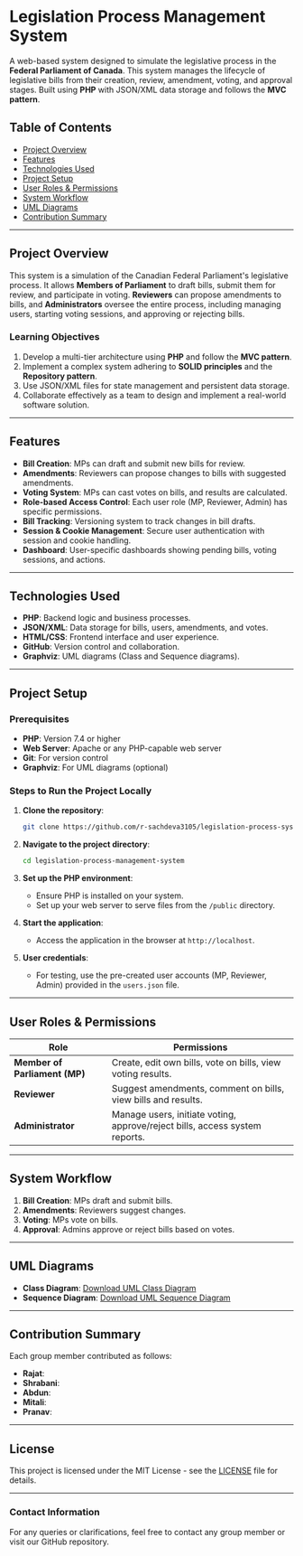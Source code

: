 # Legislation Process Management System

A web-based system designed to simulate the legislative process in the **Federal Parliament of Canada**. This system manages the lifecycle of legislative bills from their creation, review, amendment, voting, and approval stages. Built using **PHP** with JSON/XML data storage and follows the **MVC pattern**.

## Table of Contents

- [Project Overview](#project-overview)
- [Features](#features)
- [Technologies Used](#technologies-used)
- [Project Setup](#project-setup)
- [User Roles & Permissions](#user-roles--permissions)
- [System Workflow](#system-workflow)
- [UML Diagrams](#uml-diagrams)
- [Contribution Summary](#contribution-summary)

---

## Project Overview

This system is a simulation of the Canadian Federal Parliament's legislative process. It allows **Members of Parliament** to draft bills, submit them for review, and participate in voting. **Reviewers** can propose amendments to bills, and **Administrators** oversee the entire process, including managing users, starting voting sessions, and approving or rejecting bills.

### Learning Objectives

1. Develop a multi-tier architecture using **PHP** and follow the **MVC pattern**.
2. Implement a complex system adhering to **SOLID principles** and the **Repository pattern**.
3. Use JSON/XML files for state management and persistent data storage.
4. Collaborate effectively as a team to design and implement a real-world software solution.

---

## Features

- **Bill Creation**: MPs can draft and submit new bills for review.
- **Amendments**: Reviewers can propose changes to bills with suggested amendments.
- **Voting System**: MPs can cast votes on bills, and results are calculated.
- **Role-based Access Control**: Each user role (MP, Reviewer, Admin) has specific permissions.
- **Bill Tracking**: Versioning system to track changes in bill drafts.
- **Session & Cookie Management**: Secure user authentication with session and cookie handling.
- **Dashboard**: User-specific dashboards showing pending bills, voting sessions, and actions.

---

## Technologies Used

- **PHP**: Backend logic and business processes.
- **JSON/XML**: Data storage for bills, users, amendments, and votes.
- **HTML/CSS**: Frontend interface and user experience.
- **GitHub**: Version control and collaboration.
- **Graphviz**: UML diagrams (Class and Sequence diagrams).

---

## Project Setup

### Prerequisites

- **PHP**: Version 7.4 or higher
- **Web Server**: Apache or any PHP-capable web server
- **Git**: For version control
- **Graphviz**: For UML diagrams (optional)

### Steps to Run the Project Locally

1. **Clone the repository**:
   ```bash
   git clone https://github.com/r-sachdeva3105/legislation-process-system.git
   ```
2. **Navigate to the project directory**:
   ```bash
   cd legislation-process-management-system
   ```
3. **Set up the PHP environment**:

   - Ensure PHP is installed on your system.
   - Set up your web server to serve files from the `/public` directory.

4. **Start the application**:

   - Access the application in the browser at `http://localhost`.

5. **User credentials**:
   - For testing, use the pre-created user accounts (MP, Reviewer, Admin) provided in the `users.json` file.

---

## User Roles & Permissions

| **Role**                      | **Permissions**                                                             |
| ----------------------------- | --------------------------------------------------------------------------- |
| **Member of Parliament (MP)** | Create, edit own bills, vote on bills, view voting results.                 |
| **Reviewer**                  | Suggest amendments, comment on bills, view bills and results.               |
| **Administrator**             | Manage users, initiate voting, approve/reject bills, access system reports. |

---

## System Workflow

1. **Bill Creation**: MPs draft and submit bills.
2. **Amendments**: Reviewers suggest changes.
3. **Voting**: MPs vote on bills.
4. **Approval**: Admins approve or reject bills based on votes.

---

## UML Diagrams

- **Class Diagram**: [Download UML Class Diagram](https://github.com/r-sachdeva3105/legislation-process-system/blob/main/docs/UMLClassDiagram.pdf)
- **Sequence Diagram**: [Download UML Sequence Diagram](https://github.com/r-sachdeva3105/legislation-process-system/blob/main/docs/UMLSequenceDiagram.pdf)

---

## Contribution Summary

Each group member contributed as follows:

- **Rajat**:
- **Shrabani**:
- **Abdun**:
- **Mitali**:
- **Pranav**:

---

## License

This project is licensed under the MIT License - see the [LICENSE](LICENSE) file for details.

---

### Contact Information

For any queries or clarifications, feel free to contact any group member or visit our GitHub repository.
